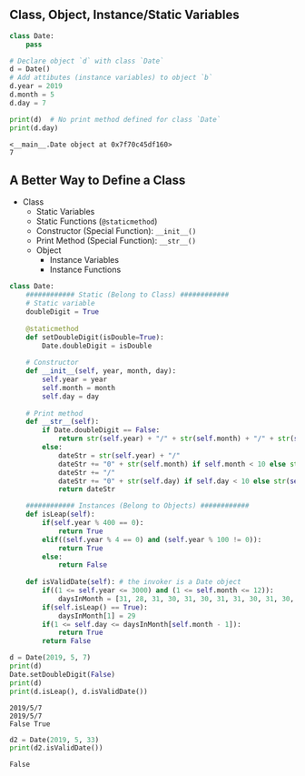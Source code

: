 
## Class, Object, Instance/Static Variables


```python
class Date:
    pass

# Declare object `d` with class `Date`
d = Date()
# Add attibutes (instance variables) to object `b`
d.year = 2019
d.month = 5
d.day = 7

print(d)  # No print method defined for class `Date`
print(d.day)
```

    <__main__.Date object at 0x7f70c45df160>
    7


## A Better Way to Define a Class

- Class
    - Static Variables
    - Static Functions (`@staticmethod`)
    - Constructor (Special Function): `__init__()`
    - Print Method (Special Function): `__str__()`
    - Object
        - Instance Variables
        - Instance Functions


```python
class Date:
    ############ Static (Belong to Class) ############
    # Static variable
    doubleDigit = True
    
    @staticmethod
    def setDoubleDigit(isDouble=True):
        Date.doubleDigit = isDouble
    
    # Constructor
    def __init__(self, year, month, day):
        self.year = year
        self.month = month
        self.day = day
    
    # Print method
    def __str__(self):
        if Date.doubleDigit == False:
            return str(self.year) + "/" + str(self.month) + "/" + str(self.day)
        else:
            dateStr = str(self.year) + "/"
            dateStr += "0" + str(self.month) if self.month < 10 else str(self.month)
            dateStr += "/"
            dateStr += "0" + str(self.day) if self.day < 10 else str(self.day)
            return dateStr

    ############ Instances (Belong to Objects) ############
    def isLeap(self):
        if(self.year % 400 == 0):
            return True
        elif((self.year % 4 == 0) and (self.year % 100 != 0)):
            return True
        else:
            return False
    
    def isValidDate(self): # the invoker is a Date object
        if((1 <= self.year <= 3000) and (1 <= self.month <= 12)):
            daysInMonth = [31, 28, 31, 30, 31, 30, 31, 31, 30, 31, 30, 31]
        if(self.isLeap() == True):
            daysInMonth[1] = 29
        if(1 <= self.day <= daysInMonth[self.month - 1]):
            return True
        return False
```


```python
d = Date(2019, 5, 7)
print(d)
Date.setDoubleDigit(False)
print(d)
print(d.isLeap(), d.isValidDate())
```

    2019/5/7
    2019/5/7
    False True



```python
d2 = Date(2019, 5, 33)
print(d2.isValidDate())
```

    False

